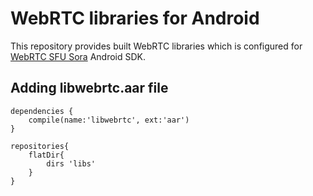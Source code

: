 # WebRTC libraries for Android

This repository provides built WebRTC libraries which is configured for [WebRTC SFU Sora](https://sora.shiguredo.jp) Android SDK.

## Adding libwebrtc.aar file 

```
dependencies {
    compile(name:'libwebrtc', ext:'aar')
}

repositories{
    flatDir{
        dirs 'libs'
    }
}
```
